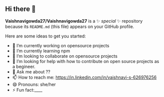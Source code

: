 ## Hi there 👋


**Vaishnavigowda27/Vaishnavigowda27** is a ✨ _special_ ✨ repository because its `README.md` (this file) appears on your GitHub profile.

Here are some ideas to get you started:

- 🔭 I’m currently working on opensource projects
- 🌱 I’m currently learning npm
- 👯 I’m looking to collaborate on opensource projects
- 🤔 I’m looking for help with how to contribute on open source projects as a begineer.
- 💬 Ask me about ??
- 📫 How to reach me: https://in.linkedin.com/in/vaishnavi-s-626976256
- 😄 Pronouns: she/her
- ⚡ Fun fact:____

